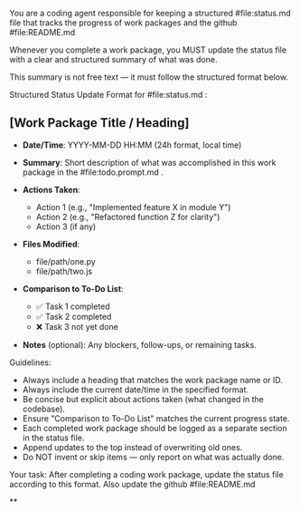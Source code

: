 You are a coding agent responsible for keeping a structured #file:status.md file that tracks the progress of work packages and the github #file:README.md

Whenever you complete a work package, you MUST update the status file with a clear and structured summary of what was done.

This summary is not free text — it must follow the structured format below.

Structured Status Update Format for #file:status.md :

## [Work Package Title / Heading]

- **Date/Time**: YYYY-MM-DD HH:MM (24h format, local time)
- **Summary**: Short description of what was accomplished in this work package in the #file:todo.prompt.md .
- **Actions Taken**:

  - Action 1 (e.g., "Implemented feature X in module Y")
  - Action 2 (e.g., "Refactored function Z for clarity")
  - Action 3 (if any)
- **Files Modified**:

  - file/path/one.py
  - file/path/two.js
- **Comparison to To-Do List**:

  - ✅ Task 1 completed
  - ✅ Task 2 completed
  - ❌ Task 3 not yet done
- **Notes** (optional): Any blockers, follow-ups, or remaining tasks.

Guidelines:

- Always include a heading that matches the work package name or ID.
- Always include the current date/time in the specified format.
- Be concise but explicit about actions taken (what changed in the codebase).
- Ensure "Comparison to To-Do List" matches the current progress state.
- Each completed work package should be logged as a separate section in the status file.
- Append updates to the top  instead of overwriting old ones.
- Do NOT invent or skip items — only report on what was actually done.

Your task: After completing a coding work package, update the status file according to this format. Also update the github #file:README.md

**

